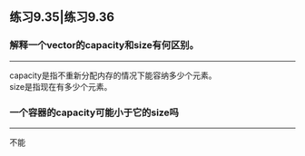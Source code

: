 ## 练习9.35|练习9.36
### 解释一个vector的capacity和size有何区别。
***
capacity是指不重新分配内存的情况下能容纳多少个元素。  
size是指现在有多少个元素。
### 一个容器的capacity可能小于它的size吗
***
不能